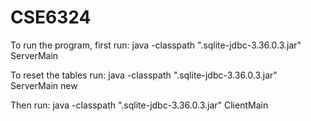 # CSE6324
To run the program, first run:
java -classpath ".sqlite-jdbc-3.36.0.3.jar" ServerMain

To reset the tables run:
java -classpath ".sqlite-jdbc-3.36.0.3.jar" ServerMain new
 
Then run:
java -classpath ".sqlite-jdbc-3.36.0.3.jar" ClientMain